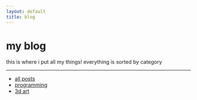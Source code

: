 ```yaml
---
layout: default
title: blog
---
```

# my blog
this is where i put all my things! everything is sorted by category

---

- [all posts](</blog/all posts>)
- [programming](</blog/programming/>)
- [3d art](</blog/3d art/>)
